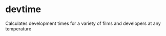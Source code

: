 devtime
=======

Calculates development times for a variety of films and developers at any temperature